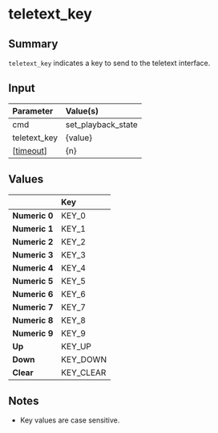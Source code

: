 # teletext\_key #
## Summary ##

`teletext_key` indicates a key to send to the teletext interface.

## Input ##

| **Parameter**  | **Value(s)**         |
|:---------------|:---------------------|
| cmd            | set\_playback\_state |
| teletext\_key  | {value}              |
| [[timeout](timeout.md)]  | {n}                  |

## Values ##

|             | **Key**     |
|:------------|:------------|
| **Numeric 0** | KEY\_0      |
| **Numeric 1** | KEY\_1      |
| **Numeric 2** | KEY\_2      |
| **Numeric 3** | KEY\_3      |
| **Numeric 4** | KEY\_4      |
| **Numeric 5** | KEY\_5      |
| **Numeric 6** | KEY\_6      |
| **Numeric 7** | KEY\_7      |
| **Numeric 8** | KEY\_8      |
| **Numeric 9** | KEY\_9      |
| **Up**        | KEY\_UP     |
| **Down**      | KEY\_DOWN   |
| **Clear**     | KEY\_CLEAR  |

## Notes ##

  * Key values are case sensitive.